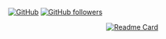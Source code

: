 [![GitHub](https://img.shields.io/badge/GitHub-%23121011?style=for-the-badge&logo=github&logoColor=white)](https://github.com/Grainrainy)
[![GitHub followers](https://img.shields.io/github/followers/JerryYin777?style=for-the-badge&logo=github&label=Followers)](https://github.com/Grainrainy)

<div style="display: flex; flex-wrap: wrap; justify-content: space-around;">
    <a href="https://github.com/GrainRainy/Code-Repositories"><img src="https://github-readme-stats.vercel.app/api/pin/?username=Grainrainy&amp;repo=Code-Repositories" alt="Readme Card" /></a>
</div>

